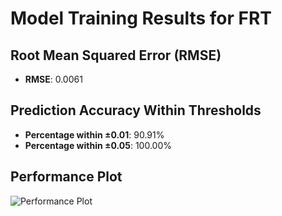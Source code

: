 # Model Training Results for FRT

## Root Mean Squared Error (RMSE)
- **RMSE**: 0.0061

## Prediction Accuracy Within Thresholds
- **Percentage within ±0.01**: 90.91%
- **Percentage within ±0.05**: 100.00%

## Performance Plot
![Performance Plot](../imgs/FRT.png)
